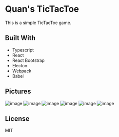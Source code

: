# Quan's TicTacToe
This is a simple TicTacToe game.
## Built With
- Typescript
- React
- React Bootstrap
- Electon
- Webpack
- Babel
## Pictures
![image](https://github.com/QuanTrinhCA/TicTacToe/assets/44539970/a111135b-4fb6-4280-801d-4600ca1c9ed6)
![image](https://github.com/QuanTrinhCA/TicTacToe/assets/44539970/8c23d744-9f15-4593-80c4-5a7e88d8c08d)
![image](https://github.com/QuanTrinhCA/TicTacToe/assets/44539970/d8e78a25-717d-424c-95db-62b9626e7428)
![image](https://github.com/QuanTrinhCA/TicTacToe/assets/44539970/a893ccf1-f182-4c84-89ad-6e25f382e01b)
![image](https://github.com/QuanTrinhCA/TicTacToe/assets/44539970/f7bf52b5-b953-407f-a4fe-8c297a795e93)
![image](https://github.com/QuanTrinhCA/TicTacToe/assets/44539970/c7ccec81-598e-4faf-893c-59cacc6d85b1)

## License
MIT
